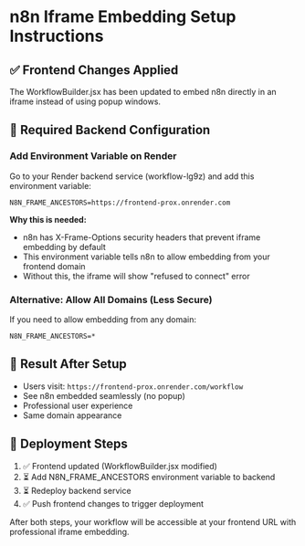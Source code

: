 # n8n Iframe Embedding Setup Instructions

## ✅ Frontend Changes Applied
The WorkflowBuilder.jsx has been updated to embed n8n directly in an iframe instead of using popup windows.

## 🔧 Required Backend Configuration

### Add Environment Variable on Render
Go to your Render backend service (workflow-lg9z) and add this environment variable:

```
N8N_FRAME_ANCESTORS=https://frontend-prox.onrender.com
```

**Why this is needed:**
- n8n has X-Frame-Options security headers that prevent iframe embedding by default
- This environment variable tells n8n to allow embedding from your frontend domain
- Without this, the iframe will show "refused to connect" error

### Alternative: Allow All Domains (Less Secure)
If you need to allow embedding from any domain:
```
N8N_FRAME_ANCESTORS=*
```

## 🚀 Result After Setup
- Users visit: `https://frontend-prox.onrender.com/workflow`
- See n8n embedded seamlessly (no popup)
- Professional user experience
- Same domain appearance

## 📝 Deployment Steps
1. ✅ Frontend updated (WorkflowBuilder.jsx modified)
2. ⏳ Add N8N_FRAME_ANCESTORS environment variable to backend
3. ⏳ Redeploy backend service
4. ✅ Push frontend changes to trigger deployment

After both steps, your workflow will be accessible at your frontend URL with professional iframe embedding.